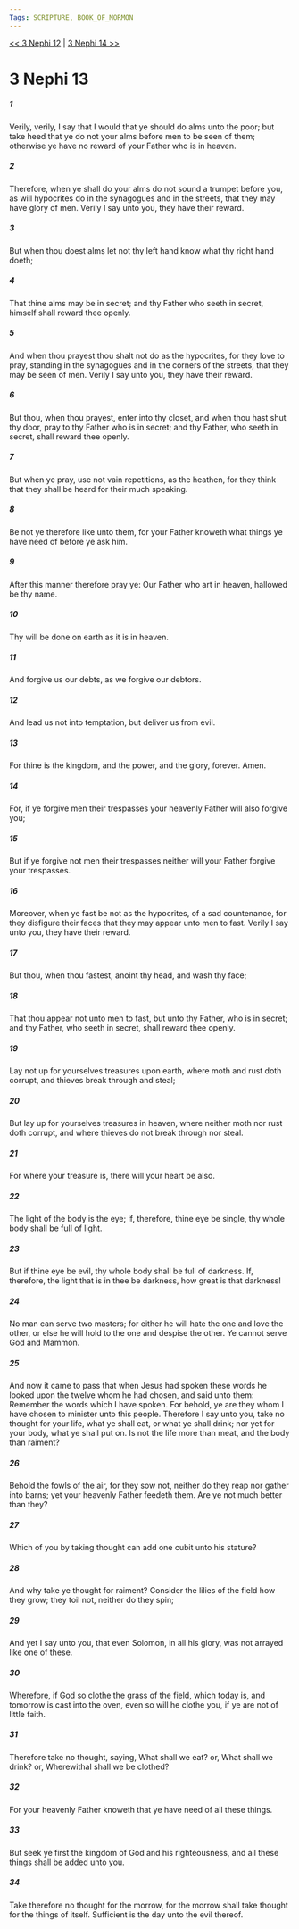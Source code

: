 ```yaml
---
Tags: SCRIPTURE, BOOK_OF_MORMON
---
```


[<< 3 Nephi 12](BOOK_OF_MORMON/11_3_Nephi/3_Nephi_12.md) | [3 Nephi 14 >>](BOOK_OF_MORMON/11_3_Nephi/3_Nephi_14.md)

# 3 Nephi 13

##### 1
 Verily, verily, I say that I would that ye should do alms unto the poor; but take heed that ye do not your alms before men to be seen of them; otherwise ye have no reward of your Father who is in heaven.
##### 2
 Therefore, when ye shall do your alms do not sound a trumpet before you, as will hypocrites do in the synagogues and in the streets, that they may have glory of men. Verily I say unto you, they have their reward.
##### 3
 But when thou doest alms let not thy left hand know what thy right hand doeth;
##### 4
 That thine alms may be in secret; and thy Father who seeth in secret, himself shall reward thee openly.
##### 5
 And when thou prayest thou shalt not do as the hypocrites, for they love to pray, standing in the synagogues and in the corners of the streets, that they may be seen of men. Verily I say unto you, they have their reward.
##### 6
 But thou, when thou prayest, enter into thy closet, and when thou hast shut thy door, pray to thy Father who is in secret; and thy Father, who seeth in secret, shall reward thee openly.
##### 7
 But when ye pray, use not vain repetitions, as the heathen, for they think that they shall be heard for their much speaking.
##### 8
 Be not ye therefore like unto them, for your Father knoweth what things ye have need of before ye ask him.
##### 9
 After this manner therefore pray ye: Our Father who art in heaven, hallowed be thy name.
##### 10
 Thy will be done on earth as it is in heaven.
##### 11
 And forgive us our debts, as we forgive our debtors.
##### 12
 And lead us not into temptation, but deliver us from evil.
##### 13
 For thine is the kingdom, and the power, and the glory, forever. Amen.
##### 14
 For, if ye forgive men their trespasses your heavenly Father will also forgive you;
##### 15
 But if ye forgive not men their trespasses neither will your Father forgive your trespasses.
##### 16
 Moreover, when ye fast be not as the hypocrites, of a sad countenance, for they disfigure their faces that they may appear unto men to fast. Verily I say unto you, they have their reward.
##### 17
 But thou, when thou fastest, anoint thy head, and wash thy face;
##### 18
 That thou appear not unto men to fast, but unto thy Father, who is in secret; and thy Father, who seeth in secret, shall reward thee openly.
##### 19
 Lay not up for yourselves treasures upon earth, where moth and rust doth corrupt, and thieves break through and steal;
##### 20
 But lay up for yourselves treasures in heaven, where neither moth nor rust doth corrupt, and where thieves do not break through nor steal.
##### 21
 For where your treasure is, there will your heart be also.
##### 22
 The light of the body is the eye; if, therefore, thine eye be single, thy whole body shall be full of light.
##### 23
 But if thine eye be evil, thy whole body shall be full of darkness. If, therefore, the light that is in thee be darkness, how great is that darkness!
##### 24
 No man can serve two masters; for either he will hate the one and love the other, or else he will hold to the one and despise the other. Ye cannot serve God and Mammon.
##### 25
 And now it came to pass that when Jesus had spoken these words he looked upon the twelve whom he had chosen, and said unto them: Remember the words which I have spoken. For behold, ye are they whom I have chosen to minister unto this people. Therefore I say unto you, take no thought for your life, what ye shall eat, or what ye shall drink; nor yet for your body, what ye shall put on. Is not the life more than meat, and the body than raiment?
##### 26
 Behold the fowls of the air, for they sow not, neither do they reap nor gather into barns; yet your heavenly Father feedeth them. Are ye not much better than they?
##### 27
 Which of you by taking thought can add one cubit unto his stature?
##### 28
 And why take ye thought for raiment? Consider the lilies of the field how they grow; they toil not, neither do they spin;
##### 29
 And yet I say unto you, that even Solomon, in all his glory, was not arrayed like one of these.
##### 30
 Wherefore, if God so clothe the grass of the field, which today is, and tomorrow is cast into the oven, even so will he clothe you, if ye are not of little faith.
##### 31
 Therefore take no thought, saying, What shall we eat? or, What shall we drink? or, Wherewithal shall we be clothed?
##### 32
 For your heavenly Father knoweth that ye have need of all these things.
##### 33
 But seek ye first the kingdom of God and his righteousness, and all these things shall be added unto you.
##### 34
 Take therefore no thought for the morrow, for the morrow shall take thought for the things of itself. Sufficient is the day unto the evil thereof.
